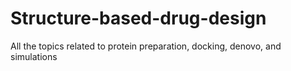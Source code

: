 # Structure-based-drug-design
All the topics related to protein preparation, docking, denovo, and simulations
